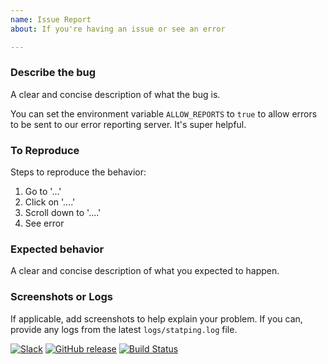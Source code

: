 ```yaml
---
name: Issue Report
about: If you're having an issue or see an error

---
```


### Describe the bug
A clear and concise description of what the bug is.

You can set the environment variable `ALLOW_REPORTS` to `true` to allow errors to be sent to our error reporting server. It's super helpful.

### To Reproduce
Steps to reproduce the behavior:
1. Go to '...'
2. Click on '....'
3. Scroll down to '....'
4. See error

### Expected behavior
A clear and concise description of what you expected to happen.

### Screenshots or Logs
If applicable, add screenshots to help explain your problem. If you can, provide any logs from the latest `logs/statping.log` file.

[![Slack](https://slack.statping.com/badge.svg)](https://slack.statping.com/) [![GitHub release](https://img.shields.io/github/release/hunterlong/statup.svg)](https://github.com/statping/statping/releases/latest) [![Build Status](https://travis-ci.com/hunterlong/statup.svg?branch=master)](https://travis-ci.com/hunterlong/statup)
